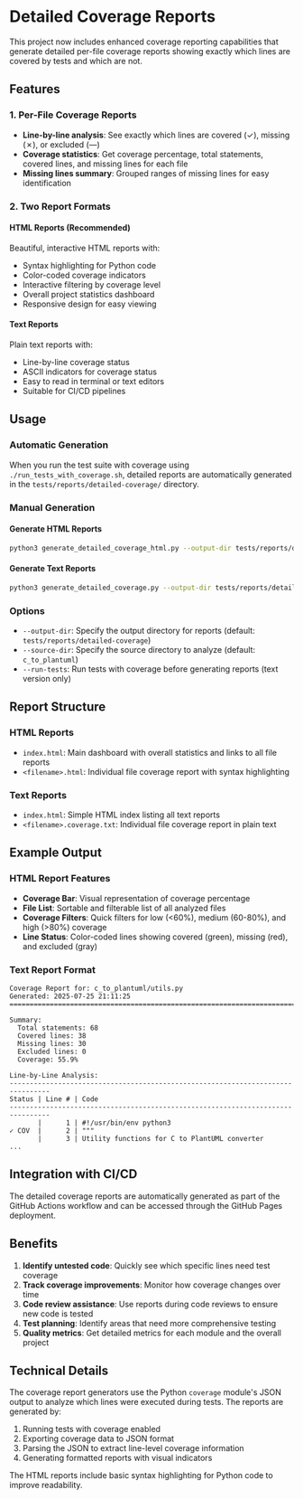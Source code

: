 # Detailed Coverage Reports

This project now includes enhanced coverage reporting capabilities that generate detailed per-file coverage reports showing exactly which lines are covered by tests and which are not.

## Features

### 1. Per-File Coverage Reports
- **Line-by-line analysis**: See exactly which lines are covered (✓), missing (✗), or excluded (—)
- **Coverage statistics**: Get coverage percentage, total statements, covered lines, and missing lines for each file
- **Missing lines summary**: Grouped ranges of missing lines for easy identification

### 2. Two Report Formats

#### HTML Reports (Recommended)
Beautiful, interactive HTML reports with:
- Syntax highlighting for Python code
- Color-coded coverage indicators
- Interactive filtering by coverage level
- Overall project statistics dashboard
- Responsive design for easy viewing

#### Text Reports
Plain text reports with:
- Line-by-line coverage status
- ASCII indicators for coverage status
- Easy to read in terminal or text editors
- Suitable for CI/CD pipelines

## Usage

### Automatic Generation
When you run the test suite with coverage using `./run_tests_with_coverage.sh`, detailed reports are automatically generated in the `tests/reports/detailed-coverage/` directory.

### Manual Generation

#### Generate HTML Reports
```bash
python3 generate_detailed_coverage_html.py --output-dir tests/reports/detailed-coverage
```

#### Generate Text Reports
```bash
python3 generate_detailed_coverage.py --output-dir tests/reports/detailed-coverage-text
```

### Options
- `--output-dir`: Specify the output directory for reports (default: `tests/reports/detailed-coverage`)
- `--source-dir`: Specify the source directory to analyze (default: `c_to_plantuml`)
- `--run-tests`: Run tests with coverage before generating reports (text version only)

## Report Structure

### HTML Reports
- `index.html`: Main dashboard with overall statistics and links to all file reports
- `<filename>.html`: Individual file coverage report with syntax highlighting

### Text Reports
- `index.html`: Simple HTML index listing all text reports
- `<filename>.coverage.txt`: Individual file coverage report in plain text

## Example Output

### HTML Report Features
- **Coverage Bar**: Visual representation of coverage percentage
- **File List**: Sortable and filterable list of all analyzed files
- **Coverage Filters**: Quick filters for low (<60%), medium (60-80%), and high (>80%) coverage
- **Line Status**: Color-coded lines showing covered (green), missing (red), and excluded (gray)

### Text Report Format
```
Coverage Report for: c_to_plantuml/utils.py
Generated: 2025-07-25 21:11:25
================================================================================

Summary:
  Total statements: 68
  Covered lines: 38
  Missing lines: 30
  Excluded lines: 0
  Coverage: 55.9%

Line-by-Line Analysis:
--------------------------------------------------------------------------------
Status | Line # | Code
--------------------------------------------------------------------------------
       |      1 | #!/usr/bin/env python3
✓ COV  |      2 | """
       |      3 | Utility functions for C to PlantUML converter
...
```

## Integration with CI/CD

The detailed coverage reports are automatically generated as part of the GitHub Actions workflow and can be accessed through the GitHub Pages deployment.

## Benefits

1. **Identify untested code**: Quickly see which specific lines need test coverage
2. **Track coverage improvements**: Monitor how coverage changes over time
3. **Code review assistance**: Use reports during code reviews to ensure new code is tested
4. **Test planning**: Identify areas that need more comprehensive testing
5. **Quality metrics**: Get detailed metrics for each module and the overall project

## Technical Details

The coverage report generators use the Python `coverage` module's JSON output to analyze which lines were executed during tests. The reports are generated by:

1. Running tests with coverage enabled
2. Exporting coverage data to JSON format
3. Parsing the JSON to extract line-level coverage information
4. Generating formatted reports with visual indicators

The HTML reports include basic syntax highlighting for Python code to improve readability.
